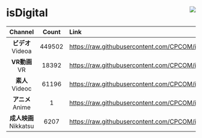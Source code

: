 # isDigital <img align="right" src="https://img.shields.io/github/last-commit/CPCOM/isDigital"/>  
  
| Channel | Count | Link |  
| :-----: | :---: | :--- |  
|**ビデオ**<br />Videoa | 449502 | https://raw.githubusercontent.com/CPCOM/isDigital/main/Videoa.txt |  
|**VR動画**<br />VR | 18392 | https://raw.githubusercontent.com/CPCOM/isDigital/main/VR.txt |  
|**素人**<br />Videoc | 61196 | https://raw.githubusercontent.com/CPCOM/isDigital/main/Videoc.txt |  
|**アニメ**<br />Anime | 1 | https://raw.githubusercontent.com/CPCOM/isDigital/main/Anime.txt |  
|**成人映画**<br />Nikkatsu | 6207 | https://raw.githubusercontent.com/CPCOM/isDigital/main/Nikkatsu.txt |  